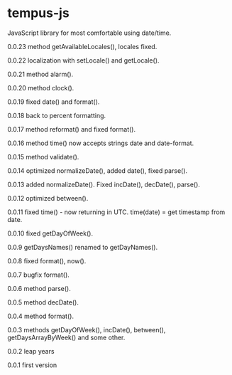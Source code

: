 tempus-js
=========

JavaScript library for most comfortable using date/time.

0.0.23
method getAvailableLocales(), locales fixed.

0.0.22
localization with setLocale() and getLocale().

0.0.21
method alarm().

0.0.20
method clock().

0.0.19
fixed date() and format().

0.0.18
back to percent formatting.

0.0.17
method reformat() and fixed format().

0.0.16
method time() now accepts strings date and date-format.

0.0.15
method validate().

0.0.14
optimized normalizeDate(), added date(), fixed parse().

0.0.13
added normalizeDate(). Fixed incDate(), decDate(), parse().

0.0.12
optimized between().

0.0.11
fixed time() - now returning in UTC.
time(date) = get timestamp from date.

0.0.10
fixed getDayOfWeek().

0.0.9
getDaysNames() renamed to getDayNames().

0.0.8
fixed format(), now().

0.0.7
bugfix format().

0.0.6
method parse().

0.0.5
method decDate().

0.0.4
method format().

0.0.3
methods getDayOfWeek(), incDate(), between(), getDaysArrayByWeek() and some other.

0.0.2
leap years

0.0.1
first version